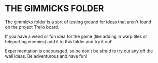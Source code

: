 # THE GIMMICKS FOLDER

The gimmicks folder is a sort of testing ground for ideas that aren't found on the project Trello board.

If you have a weird or fun idea for the game (like adding in warp tiles or teleporting enemies) add it to this folder and try it out!

Experimentation is encouraged, so be don't be afraid to try out any off the wall ideas. Be adventurous and have fun!
